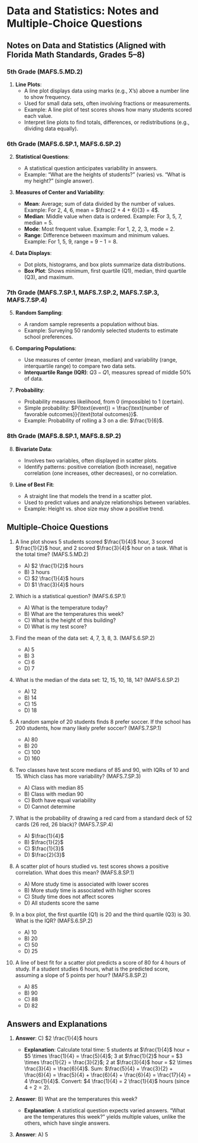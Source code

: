 # Data and Statistics: Notes and Multiple-Choice Questions

## Notes on Data and Statistics (Aligned with Florida Math Standards, Grades 5–8)

### 5th Grade (MAFS.5.MD.2)
1. **Line Plots**:
   - A line plot displays data using marks (e.g., X’s) above a number line to show frequency.
   - Used for small data sets, often involving fractions or measurements.
   - Example: A line plot of test scores shows how many students scored each value.
   - Interpret line plots to find totals, differences, or redistributions (e.g., dividing data equally).

### 6th Grade (MAFS.6.SP.1, MAFS.6.SP.2)
2. **Statistical Questions**:
   - A statistical question anticipates variability in answers.
   - Example: “What are the heights of students?” (varies) vs. “What is my height?” (single answer).

3. **Measures of Center and Variability**:
   - **Mean**: Average; sum of data divided by the number of values. Example: For 2, 4, 6, mean = $\frac{2 + 4 + 6}{3} = 4$.
   - **Median**: Middle value when data is ordered. Example: For 3, 5, 7, median = 5.
   - **Mode**: Most frequent value. Example: For 1, 2, 2, 3, mode = 2.
   - **Range**: Difference between maximum and minimum values. Example: For 1, 5, 9, range = $9 - 1 = 8$.

4. **Data Displays**:
   - Dot plots, histograms, and box plots summarize data distributions.
   - **Box Plot**: Shows minimum, first quartile (Q1), median, third quartile (Q3), and maximum.

### 7th Grade (MAFS.7.SP.1, MAFS.7.SP.2, MAFS.7.SP.3, MAFS.7.SP.4)
5. **Random Sampling**:
   - A random sample represents a population without bias.
   - Example: Surveying 50 randomly selected students to estimate school preferences.

6. **Comparing Populations**:
   - Use measures of center (mean, median) and variability (range, interquartile range) to compare two data sets.
   - **Interquartile Range (IQR)**: $Q3 - Q1$, measures spread of middle 50% of data.

7. **Probability**:
   - Probability measures likelihood, from 0 (impossible) to 1 (certain).
   - Simple probability: $P(\text{event}) = \frac{\text{number of favorable outcomes}}{\text{total outcomes}}$.
   - Example: Probability of rolling a 3 on a die: $\frac{1}{6}$.

### 8th Grade (MAFS.8.SP.1, MAFS.8.SP.2)
8. **Bivariate Data**:
   - Involves two variables, often displayed in scatter plots.
   - Identify patterns: positive correlation (both increase), negative correlation (one increases, other decreases), or no correlation.

9. **Line of Best Fit**:
   - A straight line that models the trend in a scatter plot.
   - Used to predict values and analyze relationships between variables.
   - Example: Height vs. shoe size may show a positive trend.

## Multiple-Choice Questions

1. A line plot shows 5 students scored $\frac{1}{4}$ hour, 3 scored $\frac{1}{2}$ hour, and 2 scored $\frac{3}{4}$ hour on a task. What is the total time? (MAFS.5.MD.2)
   - A) $2 \frac{1}{2}$ hours
   - B) $3$ hours
   - C) $2 \frac{1}{4}$ hours
   - D) $1 \frac{3}{4}$ hours

2. Which is a statistical question? (MAFS.6.SP.1)
   - A) What is the temperature today?
   - B) What are the temperatures this week?
   - C) What is the height of this building?
   - D) What is my test score?

3. Find the mean of the data set: 4, 7, 3, 8, 3. (MAFS.6.SP.2)
   - A) 5
   - B) 3
   - C) 6
   - D) 7

4. What is the median of the data set: 12, 15, 10, 18, 14? (MAFS.6.SP.2)
   - A) 12
   - B) 14
   - C) 15
   - D) 18

5. A random sample of 20 students finds 8 prefer soccer. If the school has 200 students, how many likely prefer soccer? (MAFS.7.SP.1)
   - A) 80
   - B) 20
   - C) 100
   - D) 160

6. Two classes have test score medians of 85 and 90, with IQRs of 10 and 15. Which class has more variability? (MAFS.7.SP.3)
   - A) Class with median 85
   - B) Class with median 90
   - C) Both have equal variability
   - D) Cannot determine

7. What is the probability of drawing a red card from a standard deck of 52 cards (26 red, 26 black)? (MAFS.7.SP.4)
   - A) $\frac{1}{4}$
   - B) $\frac{1}{2}$
   - C) $\frac{1}{3}$
   - D) $\frac{2}{3}$

8. A scatter plot of hours studied vs. test scores shows a positive correlation. What does this mean? (MAFS.8.SP.1)
   - A) More study time is associated with lower scores
   - B) More study time is associated with higher scores
   - C) Study time does not affect scores
   - D) All students score the same

9. In a box plot, the first quartile (Q1) is 20 and the third quartile (Q3) is 30. What is the IQR? (MAFS.6.SP.2)
   - A) 10
   - B) 20
   - C) 50
   - D) 25

10. A line of best fit for a scatter plot predicts a score of 80 for 4 hours of study. If a student studies 6 hours, what is the predicted score, assuming a slope of 5 points per hour? (MAFS.8.SP.2)
    - A) 85
    - B) 90
    - C) 88
    - D) 82

## Answers and Explanations

1. **Answer**: C) $2 \frac{1}{4}$ hours
   - **Explanation**: Calculate total time: 5 students at $\frac{1}{4}$ hour = $5 \times \frac{1}{4} = \frac{5}{4}$; 3 at $\frac{1}{2}$ hour = $3 \times \frac{1}{2} = \frac{3}{2}$; 2 at $\frac{3}{4}$ hour = $2 \times \frac{3}{4} = \frac{6}{4}$. Sum: $\frac{5}{4} + \frac{3}{2} + \frac{6}{4} = \frac{5}{4} + \frac{6}{4} + \frac{6}{4} = \frac{17}{4} = 4 \frac{1}{4}$. Convert: $4 \frac{1}{4} = 2 \frac{1}{4}$ hours (since $4 \div 2 = 2$).

2. **Answer**: B) What are the temperatures this week?
   - **Explanation**: A statistical question expects varied answers. “What are the temperatures this week?” yields multiple values, unlike the others, which have single answers.

3. **Answer**: A) 5